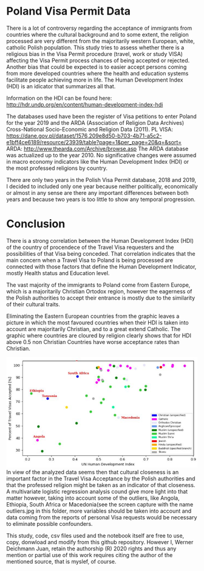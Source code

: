 # Poland Visa Permit Data
There is a lot of controversy regarding the acceptance of immigrants from countries where the cultural background and to some extent, the religion processed are very different from the majoritarily western European, white, catholic Polish population. 
This study tries to assess whether there is a religious bias in the Visa Permit procedure (travel, work or study VISA) affecting the Visa Permit process chances of being accepted or rejected.
Another bias that could be expected is to easier accept persons coming from more developed countries where the health and education systems facilitate people achieving more in life. The Human Development Index (HDI) is an idicator that summarizes all that. 

Information on the HDI can be found here:
http://hdr.undp.org/en/content/human-development-index-hdi

The databases used have been the register of Visa petitions to enter Poland for the year 2019 and the ARDA (Association of Religion Data Archives) Cross-National Socio-Economic and Religion Data (2011). 
PL VISA: https://dane.gov.pl/dataset/1576,209e8d50-b703-4b71-a5c2-e1bff4ce6189/resource/23939/table?page=1&per_page=20&q=&sort=
ARDA: http://www.thearda.com/Archive/browse.asp
The ARDA database was actualized up to the year 2010. No significative changes were assumed in macro economy indicators like the Human Development Index (HDI) or the most professed religions by country.

There are only two years in the Polish Visa Permit database, 2018 and 2019, I decided to included only one year because neither politically, economically or almost in any sense are there any important differences between both years and because two years is too little to show any temporal progression. 

# Conclusion

There is a strong correlation between the Human Development Index (HDI) of the country of procendece of the Travel Visa requesters and the possibilities of that Visa being conceded. That correlation indicates that the main concern when a Travel Visa to Poland is being processed are connected with those factors that define the Human Development Indicator, mostly Health status and Education level.

The vast majority of the immigrants to Poland come from Eastern Europe, which is a majoritarily Christian Ortodox region, however the eagerness of the Polish authorities to accept their entrance is mostly due to the similarity of their cultural traits.

Eliminating the Eastern European countries from the graphic leaves a picture in which the most favoured countries when their HDI is taken into account are majoritarily Christian, and to a great extend Catholic. The graphic where countries are cloured by religion clearly shows that for HDI above 0.5 non Christian Countries have worse acceptance rates than Christian. 

<img src="https://raw.githubusercontent.com/WernerDJ/Poland_Visa_Data/master/Outliers.jpeg" style="width: 1000px;"/>
In view of the analyzed data seems then that cultural closeness is an important factor in the Travel Visa Acceptance by the Polish authorities and that the professed religion might be taken as an indicator of that closeness. 
A multivariate logistic regression analysis cound give more light into that matter however, taking into account some of the outliers, like Angola, Ethiopia, South Africa or Macedonia(see the screen capture with the name outliers.jpg in this folder, more variables should be taken into account and data coming from  the reports of personal Visa requests would be necessary to eliminate possible confounders.


This study, code, csv files used and the notebook itself are free to use, copy, donwload and modify from this github repository.
However I, Werner Deichmann Juan, retain the authorship (R) 2020 rights and thus any mention or partial use of this work requires citing the author of the mentioned source, that is myslef, of course.
